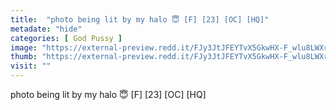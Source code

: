 ```yaml
---
title:  "photo being lit by my halo 😇 [F] [23] [OC] [HQ]"
metadate: "hide"
categories: [ God Pussy ]
image: "https://external-preview.redd.it/FJy3JtJFEYTvX5GkwHX-F_wlu8LWXrszdUho7fMcFq8.jpg?auto=webp&s=e0f8077192a6f92f6db60d7fba6aed66d82db127"
thumb: "https://external-preview.redd.it/FJy3JtJFEYTvX5GkwHX-F_wlu8LWXrszdUho7fMcFq8.jpg?width=1080&crop=smart&auto=webp&s=40a394c94d59b81a8833e91952a5d62ffd2b49a4"
visit: ""
---
```

photo being lit by my halo 😇 [F] [23] [OC] [HQ]
